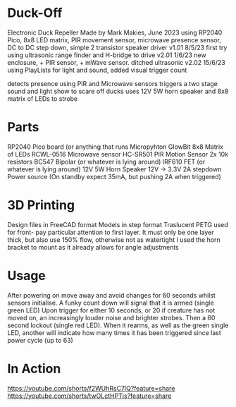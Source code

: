 # Duck-Off
Electronic Duck Repeller
Made by Mark Makies, June 2023
   using RP2040 Pico, 8x8 LED matrix, PIR movement sensor, microwave presence 
   sensor, DC to DC step down, simple 2 transistor speaker driver
v1.01 8/5/23 first try using ultrasonic range finder and H-bridge to drive 
v2.01 1/6/23 new enclosure, + PIR sensor, + mWave sensor.  ditched ultrasonic
v2.02 15/6/23 using PlayLists for light and sound, added visual trigger count

detects presence using PIR and Microwave sensors
triggers a two stage sound and light show to scare off ducks
uses 12V 5W horn speaker and 8x8 matrix of LEDs to strobe

# Parts
RP2040 Pico board (or anything that runs Micropyhton
GlowBit 8x8 Matrix of LEDs
RCWL-0516 Microwave sensor
HC-SR501 PIR Motion Sensor
2x 10k resistors
BC547 Bipolar (or whatever is lying around)
IRF610 FET (or whatever is lying around)
12V 5W Horn Speaker
12V -> 3.3V 2A stepdown 
Power source (On standby expect 35mA, but pushing 2A when triggered) 

# 3D Printing
Design files in FreeCAD format
Models in step format
Traslucent PETG used for front- pay particular attention to first layer.
   It must only be one layer thick, but also use 150% flow, otherwise not as watertight
I used the horn bracket to mount as it already allows for angle adjustments

# Usage
After powering on move away and avoid changes for 60 seconds whilst sensors initialise.
A funky count down will signal that it is armed (single green LED)
Upon trigger for either 10 seconds, or 20 if creature has not moved on, an increasingly
louder noise and brighter strobes.  Then a 60 second lockout (single red LED).
When it rearms, as well as the green single LED, another will indicate how many times
it has been triggered since last power cycle (up to 63)

# In Action
https://youtube.com/shorts/f2WUhRsC7lQ?feature=share
https://youtube.com/shorts/twOLctHPTis?feature=share
